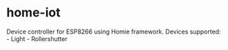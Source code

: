 # home-iot
Device controller for ESP8266 using Homie framework. Devices supported:
    - Light
    - Rollershutter
